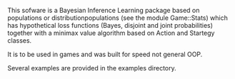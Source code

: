 This sofware is a Bayesian Inference Learning package based on populations
or distributionpopulations (see the module Game::Stats) which has 
hypothetical loss functions (Bayes, disjoint and joint probabilities) together
with a minimax value algorithm based on Action and Startegy classes.

It is to be used in games and was built for speed not general OOP.

Several examples are provided in the examples directory.
